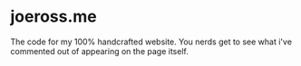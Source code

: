 # joeross.me
The code for my 100% handcrafted website. You nerds get to see what i've commented out of appearing on the page itself.
